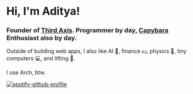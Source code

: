 # Hi, I'm Aditya!

### Founder of [Third Axis](https://thirdaxis.org). Programmer by day, [Capybara](https://www.youtube.com/watch?v=s9oQRKsROF8) Enthusiast also by day.

Outside of building web apps, I also like AI 🤖, finance 💵, physics 🌌, tiny computers 💻, and lifting 💪.

I use Arch, btw.

[![spotify-github-profile](https://spotify-github-profile.vercel.app/api/view?uid=6okhc7k2b12qos6w9hdika7m3&cover_image=true&theme=novatorem&show_offline=false&background_color=121212&interchange=false&bar_color=53b14f&bar_color_cover=false)](https://github.com/kittinan/spotify-github-profile)
